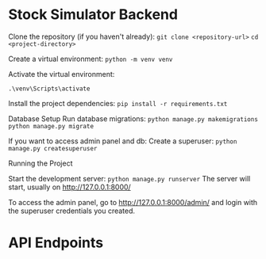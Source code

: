 # Stock Simulator Backend


Clone the repository (if you haven't already):
```git clone <repository-url>```
```cd <project-directory>```

Create a virtual environment:
```python -m venv venv```

Activate the virtual environment:

```.\venv\Scripts\activate```


Install the project dependencies:
```pip install -r requirements.txt```


Database Setup
Run database migrations:
```python manage.py makemigrations```
```python manage.py migrate```

If you want to access admin panel and db:
Create a superuser:
```python manage.py createsuperuser```


Running the Project

Start the development server:
```python manage.py runserver```
The server will start, usually on http://127.0.0.1:8000/

To access the admin panel, go to http://127.0.0.1:8000/admin/ and login with the superuser credentials you created.


# API Endpoints

